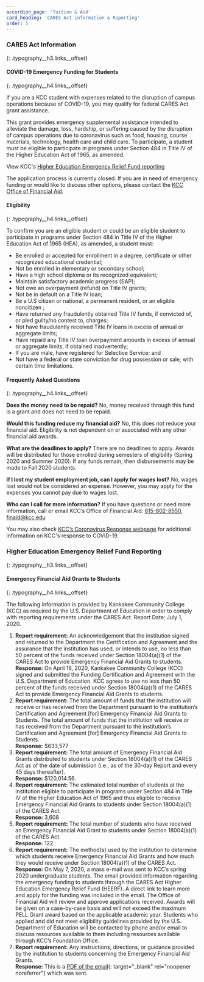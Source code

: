 ```yaml
---
accordion_page: 'Tuition & Aid'
card_heading: 'CARES Act information & Reporting'
order: 5
---
```


### CARES Act Information
{: .typography__h3.links__offset}

#### ​COVID-19 Emergency Funding for Students
{: .typography__h4.links__offset}

If you are a KCC student with expenses related to the disruption of campus operations because of COVID-19, you may qualify for federal CARES Act grant assistance.

This grant provides emergency supplemental assistance intended to alleviate the damage, loss, hardship, or suffering caused by the disruption of campus operations due to coronavirus such as food, housing, course materials, technology, health care and child care. To participate, a student must be eligible to participate in programs under Section 484 in Title IV of the Higher Education Act of 1965, as amended.

View KCC's [Higher Education Emergency Relief Fund reporting](#higher-education-emergency-relief-fund-reporting)

The application process is currently closed. If you are in need of emergency funding or would like to discuss other options, please contact the [KCC Office of Financial Aid](mailto:finaid@kcc.edu).

#### Eligibility
{: .typography__h4.links__offset}

To confirm you are an eligible student or could be an eligible student to participate in programs under Section 484 in Title IV of the Higher Education Act of 1965 (HEA), as amended, a student must:

* Be enrolled or accepted for enrollment in a degree, certificate or other recognized educational credential;
* Not be enrolled in elementary or secondary school;
* Have a high school diploma or its recognized equivalent;
* Maintain satisfactory academic progress (SAP);
* Not owe an overpayment (refund) on Title IV grants;
* Not be in default on a Title IV loan;
* Be a U.S citizen or national, a permanent resident, or an eligible noncitizen ;
* Have returned any fraudulently obtained Title IV funds, if convicted of, or pled guilty/no contest to, charges;
* Not have fraudulently received Title IV loans in excess of annual or aggregate limits;
* Have repaid any Title IV loan overpayment amounts in excess of annual or aggregate limits, if obtained inadvertently;
* If you are male, have registered for Selective Service; and
* Not have a federal or state conviction for drug possession or sale, with certain time limitations.

#### Frequently Asked Questions
{: .typography__h4.links__offset}

**Does the money need to be repaid?** No, money received through this fund is a grant and does not need to be repaid.

**Would this funding reduce my financial aid?** No, this does not reduce your financial aid. Eligibility is not dependent on or associated with any other financial aid awards.

**What are the deadlines to apply?** There are no deadlines to apply. Awards will be distributed for those enrolled during semesters of eligibility (Spring 2020 and Summer 2020). If any funds remain, then disbursements may be made to Fall 2020 students.

**If I lost my student employment job, can I apply for wages lost?** No, wages lost would not be considered an expense. However, you may apply for the expenses you cannot pay due to wages lost.

**Who can I call for more information?** If you have questions or need more information, call or email KCC’s Office of Financial Aid: [815-802-8550](tel:+18158028550), [finaid@kcc.edu](mailto:finaid@kcc.edu)

You may also check [KCC’s Coronavirus Response webpage](https://coronavirus.kcc.edu/) for additional information on KCC's response to COVID-19.​

### Higher Education Emergency Relief Fund Reporting
{: .typography__h3.links__offset}

#### ​Emergency Financial Aid Grants to Students
{: .typography__h4.links__offset}

The following information is provided by Kankakee Community College (KCC) as required by the U.S. Department of Education in order to comply with reporting requirements under the CARES Act. Report Date: July 1, 2020.

1. **Report requirement:** An acknowledgement that the institution signed and returned to the Department the Certification and Agreement and the assurance that the institution has used, or intends to use, no less than 50 percent of the funds received under Section 18004(a)(1) of the CARES Act to provide Emergency Financial Aid Grants to students.<br>**Response:** On April 16, 2020, Kankakee Community College (KCC) signed and submitted the Funding Certification and Agreement with the U.S. Department of Education. KCC agrees to use no less than 50 percent of the funds received under Section 18004(a)(1) of the CARES Act to provide Emergency Financial Aid Grants to students.
2. **Report requirement:** The total amount of funds that the institution will receive or has received from the Department pursuant to the institution’s Certification and Agreement \[for\] Emergency Financial Aid Grants to Students. The total amount of funds that the institution will receive or has received from the Department pursuant to the institution’s Certification and Agreement \[for\] Emergency Financial Aid Grants to Students.<br>**Response:** $633,577
3. **Report requirement:** The total amount of Emergency Financial Aid Grants distributed to students under Section 18004(a)(1) of the CARES Act as of the date of submission (i.e., as of the 30-day Report and every 45 days thereafter).<br>**Response:** $120,014.56.
4. **Report requirement:** The estimated total number of students at the institution eligible to participate in programs under Section 484 in Title IV of the Higher Education Act of 1965 and thus eligible to receive Emergency Financial Aid Grants to students under Section 18004(a)(1) of the CARES Act.<br>**Response:** 3,608
5. **Report requirement:** The total number of students who have received an Emergency Financial Aid Grant to students under Section 18004(a)(1) of the CARES Act.<br>**Response:** 122
6. **Report requirement:** The method(s) used by the institution to determine which students receive Emergency Financial Aid Grants and how much they would receive under Section 18004(a)(1) of the CARES Act.<br>**Response:** On May 7, 2020, a mass e-mail was sent to KCC’s spring 2020 undergraduate students. The email provided information regarding the emergency funding to students through the CARES Act Higher Education Emergency Relief Fund (HEERF). A direct link to learn more and apply for the funding was included in the email. The Office of Financial Aid will review and approve applications received. Awards will be given on a case-by-case basis and will not exceed the maximum PELL Grant award based on the applicable academic year. Students who applied and did not meet eligibility guidelines provided by the U.S. Department of Education will be contacted by phone and/or email to discuss resources available to them including resources available through KCC’s Foundation Office.
7. **Report requirement:** Any instructions, directions, or guidance provided by the institution to students concerning the Emergency Financial Aid Grants.<br>**Response:** This is a [PDF of the email](./uploads/cares-act_email_5-7-20.pdf){: target="_blank" rel="noopener noreferrer"} which was sent.
